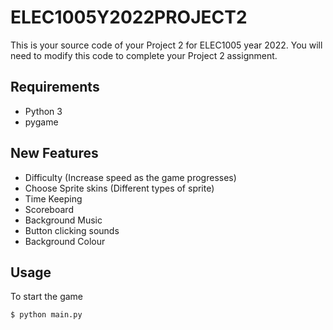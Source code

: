 # ELEC1005Y2022PROJECT2
This is your source code of your Project 2 for ELEC1005 year 2022.
You will need to modify this code to complete your Project 2 assignment.

## Requirements
- Python 3
- pygame

## New Features
- Difficulty (Increase speed as the game progresses)
- Choose Sprite skins (Different types of sprite)
- Time Keeping
- Scoreboard
- Background Music
- Button clicking sounds
- Background Colour

## Usage
To start the game

	$ python main.py
